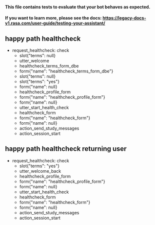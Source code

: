 #### This file contains tests to evaluate that your bot behaves as expected.
#### If you want to learn more, please see the docs: https://legacy-docs-v1.rasa.com/user-guide/testing-your-assistant/

## happy path healthcheck
* request_healthcheck: check
  - slot{"terms": null}
  - utter_welcome
  - healthcheck_terms_form_dbe
  - form{"name": "healthcheck_terms_form_dbe"}
  - slot{"terms": null}
  - slot{"terms": "yes"}
  - form{"name": null}
  - healthcheck_profile_form
  - form{"name": "healthcheck_profile_form"}
  - form{"name": null}
  - utter_start_health_check
  - healthcheck_form
  - form{"name": "healthcheck_form"}
  - form{"name": null}
  - action_send_study_messages
  - action_session_start

## happy path healthcheck returning user
* request_healthcheck: check
  - slot{"terms": "yes"}
  - utter_welcome_back
  - healthcheck_profile_form
  - form{"name": "healthcheck_profile_form"}
  - form{"name": null}
  - utter_start_health_check
  - healthcheck_form
  - form{"name": "healthcheck_form"}
  - form{"name": null}
  - action_send_study_messages
  - action_session_start

